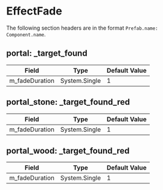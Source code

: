# EffectFade

The following section headers are in the format `Prefab.name: Component.name`.

## portal: _target_found

|Field|Type|Default Value|
|-----|----|-------------|
|m_fadeDuration|System.Single|1|

## portal_stone: _target_found_red

|Field|Type|Default Value|
|-----|----|-------------|
|m_fadeDuration|System.Single|1|

## portal_wood: _target_found_red

|Field|Type|Default Value|
|-----|----|-------------|
|m_fadeDuration|System.Single|1|

